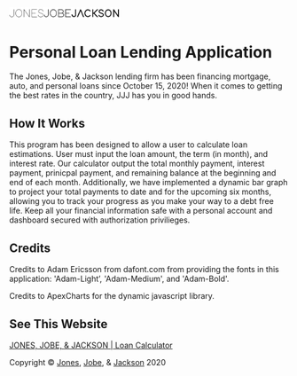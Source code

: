 <img src="img/logo.png" width="200">

# Personal Loan Lending Application

The Jones, Jobe, & Jackson lending firm has been financing mortgage, auto, and personal loans since October 15, 2020! When it comes to getting the best rates in the country, JJJ has you in good hands.

## How It Works

This program has been designed to allow a user to calculate loan estimations. User must input the loan amount, the term (in month), and interest rate. Our calculator output the total monthly payment, interest payment, prinicpal payment, and remaining balance at the beginning and end of each month. Additionally, we have implemented a dynamic bar graph to project your total payments to date and for the upcoming six months, allowing you to track your progress as you make your way to a debt free life. Keep all your financial information safe with a personal account and dashboard secured with authorization privilieges.

## Credits

Credits to Adam Ericsson from dafont.com from providing the fonts in this application: 'Adam-Light’, 'Adam-Medium', and 'Adam-Bold'.

Credits to ApexCharts for the dynamic javascript library.

## See This Website

[JONES, JOBE, & JACKSON | Loan Calculator](https://jonesjobejackson.netlify.app)

Copyright © [Jones](https://www.ejdevspot.com/), [Jobe](https://shyann.netlify.app), & [Jackson](https://jackson-hollidays-portfolio.netlify.app/) 2020

